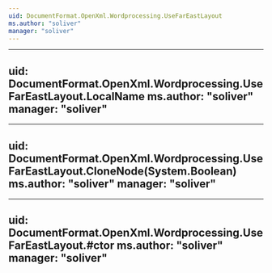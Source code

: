 ```yaml
---
uid: DocumentFormat.OpenXml.Wordprocessing.UseFarEastLayout
ms.author: "soliver"
manager: "soliver"
---
```


---
uid: DocumentFormat.OpenXml.Wordprocessing.UseFarEastLayout.LocalName
ms.author: "soliver"
manager: "soliver"
---

---
uid: DocumentFormat.OpenXml.Wordprocessing.UseFarEastLayout.CloneNode(System.Boolean)
ms.author: "soliver"
manager: "soliver"
---

---
uid: DocumentFormat.OpenXml.Wordprocessing.UseFarEastLayout.#ctor
ms.author: "soliver"
manager: "soliver"
---
